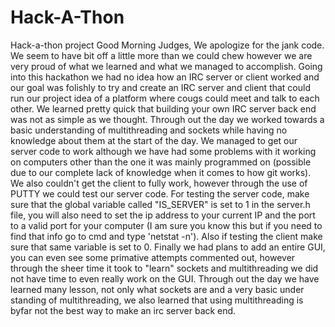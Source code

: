 # Hack-A-Thon
Hack-a-thon project 
Good Morning Judges, We apologize for the jank code. We seem to have bit off a little more than we could chew however we are very proud of what we learned and what 
we managed to accomplish. Going into this hackathon we had no idea how an IRC server or client worked and our goal was folishly to try and create an IRC server and 
client that could run our project idea of a platform where cougs could meet and talk to each other. We learned pretty quick that building your own IRC server back end
was not as simple as we thought. Through out the day we worked towards a basic understanding of multithreading and sockets while having no knowledge about them at the 
start of the day. We managed to get our server code to work although we have had some problems with it working on computers other than the one it was mainly programmed 
on (possible due to our complete lack of knowledge when it comes to how git works). We also couldn't get the client to fully work, however through the use of PUTTY we could test 
our server code. For testing the  server code, make sure that the global variable called "IS_SERVER" is set to 1 in the server.h file, you will also need to set the ip 
address to your current IP and the port to a valid port for your computer (I am sure you know this but if you need to find that info go to cmd and type 'netstat -n'). 
Also if testing the client make sure that same variable is set to 0. Finally we had plans to add an entire GUI, you can even see some primative attempts commented out, 
however through the sheer time it took to "learn" sockets and multithreading we did not have time to even really work on the GUI. Through out the day we have learned 
many lesson, not only what sockets are and a very basic under standing of multithreading, we also learned that using multithreading is byfar not the best way to make an 
irc server back end.
